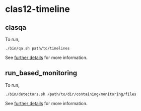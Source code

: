 # clas12-timeline

## clasqa

To run,
```
./bin/qa.sh path/to/timelines
```

See [further details](clasqa/calib/README.md) for more information.

## run_based_monitoring

To run, 
```
./bin/detectors.sh /path/to/dir/containing/monitoring/files
```

See [further details](run_based_monitoring/README.md) for more information.